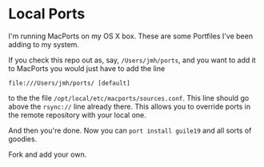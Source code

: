 Local Ports
=

I'm running MacPorts on my OS X box. These are some Portfiles I've
been adding to my system.

If you check this repo out as, say, `/Users/jmh/ports`, and you want
to add it to MacPorts you would just have to add the line

    file:///Users/jmh/ports/ [default]

to the the file `/opt/local/etc/macports/sources.conf`. This line
should go above the `rsync://` line already there. This allows you to
override ports in the remote repository with your local one.

And then you're done. Now you can `port install guile19` and all sorts
of goodies.

Fork and add your own.
